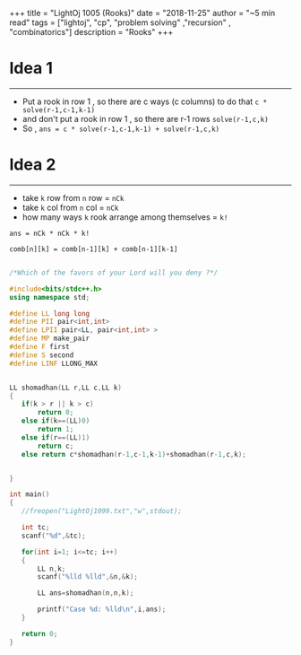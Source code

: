 +++
title = "LightOj 1005 (Rooks)"
date = "2018-11-25"
author = "~5 min read"
tags = ["lightoj", "cp", "problem solving" ,"recursion" , "combinatorics"]
description = "Rooks"
+++

# Idea 1
---
- Put a rook in row 1 , so there are c ways (c columns) to do that `c * solve(r-1,c-1,k-1)`
- and don't put a rook in row 1 , so there are r-1 rows `solve(r-1,c,k)`
- So , `ans = c * solve(r-1,c-1,k-1) + solve(r-1,c,k)`

# Idea 2
------
- take `k` row from `n` row  = `nCk`
- take `k` col from `n` col  = `nCk`
- how many ways `k` rook arrange among themselves = `k!`

`ans = nCk * nCk * k!`

 `comb[n][k] = comb[n-1][k] + comb[n-1][k-1]`


 ```cpp

 /*Which of the favors of your Lord will you deny ?*/

#include<bits/stdc++.h>
using namespace std;

#define LL long long
#define PII pair<int,int>
#define LPII pair<LL, pair<int,int> >
#define MP make_pair
#define F first
#define S second
#define LINF LLONG_MAX


LL shomadhan(LL r,LL c,LL k)
{
    if(k > r || k > c)
        return 0;
    else if(k==(LL)0)
        return 1;
    else if(r==(LL)1)
        return c;
    else return c*shomadhan(r-1,c-1,k-1)+shomadhan(r-1,c,k);


}

int main()
{
    //freopen("LightOj1099.txt","w",stdout);

    int tc;
    scanf("%d",&tc);

    for(int i=1; i<=tc; i++)
    {
        LL n,k;
        scanf("%lld %lld",&n,&k);

        LL ans=shomadhan(n,n,k);

        printf("Case %d: %lld\n",i,ans);
    }

    return 0;
}

```